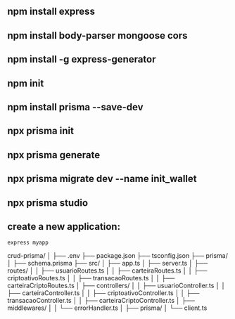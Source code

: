 npm install express
-
npm install body-parser mongoose cors
-
npm install -g express-generator
-
npm init
-
npm install prisma --save-dev
-
npx prisma init
-
npx prisma generate
-
npx prisma migrate dev --name init_wallet
-
npx prisma studio
-


create a new application: 
-
    express myapp



crud-prisma/
│
├── .env
├── package.json
├── tsconfig.json
├── prisma/
│   ├── schema.prisma
├── src/
│   ├── app.ts
│   ├── server.ts
│   ├── routes/
│   │   ├── usuarioRoutes.ts
│   │   ├── carteiraRoutes.ts
│   │   ├── criptoativoRoutes.ts
│   │   ├── transacaoRoutes.ts
│   │   ├── carteiraCriptoRoutes.ts
│   ├── controllers/
│   │   ├── usuarioController.ts
│   │   ├── carteiraController.ts
│   │   ├── criptoativoController.ts
│   │   ├── transacaoController.ts
│   │   ├── carteiraCriptoController.ts
│   ├── middlewares/
│   │   └── errorHandler.ts
│   ├── prisma/
│       └── client.ts